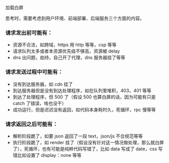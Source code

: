 加载白屏

思考时，需要考虑到用户环境、前端部署、后端服务三个方面的内容。

### 请求发出前可能有：

- 资源不合法，如跨域，https 用 http 等等，csp 等等
- 请求队列太多或者本资源优先级不够高，资源被 delay
- dns 出问题，劫持，自己开了代理，dns 服务器挂了等等

### 请求发送过程中可能有：

- 没有到达服务器，如 cdn 挂了
- 到达服务器但是没有到达处理程序，如在队列里堆积，403，401 等等
- 到达了处理程序，但 500 了（假设 500 也算白屏的话，因为可能有只是 catch 了错误，啥也没干）
- 成功运行，但是迟迟没有返回，如代码本身耗时久，死循环，rpc 慢等等

### 请求返回之后可能有：

- 解析阶段跪了，如要 json 返回了一段 text，json/js 不合规范等等
- 执行阶段跪了，如 render 挂了（假设没有针对这一情况做处理，那么就白屏了），死循环，也有可能是纯粹代码写错了，比如 data 写成了 date，css 写错比如设置了 display：none 等等

